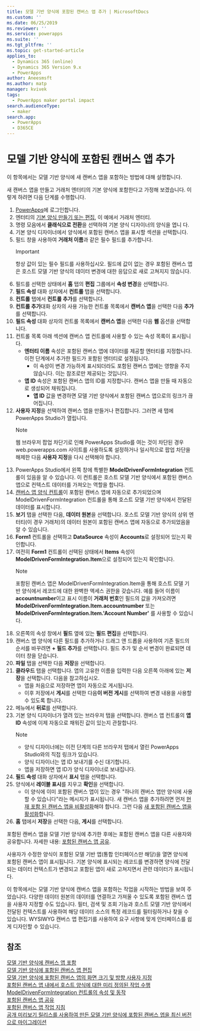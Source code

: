 ```yaml
---
title: 모델 기반 양식에 포함된 캔버스 앱 추가 | MicrosoftDocs
ms.custom: ''
ms.date: 06/25/2019
ms.reviewer: ''
ms.service: powerapps
ms.suite: ''
ms.tgt_pltfrm: ''
ms.topic: get-started-article
applies_to:
  - Dynamics 365 (online)
  - Dynamics 365 Version 9.x
  - PowerApps
author: Aneesmsft
ms.author: matp
manager: kvivek
tags:
  - PowerApps maker portal impact
search.audienceType:
  - maker
search.app:
  - PowerApps
  - D365CE
---
```


# <a name="add-an-embedded-canvas-app-on-a-model-driven-form"></a>모델 기반 양식에 포함된 캔버스 앱 추가
이 항목에서는 모델 기반 양식에 새 캔버스 앱을 포함하는 방법에 대해 설명합니다.

새 캔버스 앱을 만들고 거래처 엔터티의 기본 양식에 포함한다고 가정해 보겠습니다. 이렇게 하려면 다음 단계를 수행합니다. 

1.  [PowerApps](https://web.powerapps.com/?utm_source=padocs&utm_medium=linkinadoc&utm_campaign=referralsfromdoc)에 로그인합니다.
2.  엔터티의 [기본 양식 만들기 또는 편집](create-and-edit-forms.md), 이 예에서 거래처 엔터티. 
3.  명령 모음에서 **클래식으로 전환**을 선택하여 기본 양식 디자이너의 양식을 엽니 다.
4.  기본 양식 디자이너에서 양식에서 포함된 캔버스 앱을 표시할 섹션을 선택합니다.
5.  필드 창을 사용하여 **거래처 이름**과 같은 필수 필드를 추가합니다.
      > [!IMPORTANT]
      > 항상 값이 있는 필수 필드를 사용하십시오. 필드에 값이 없는 경우 포함된 캔버스 앱은 호스트 모델 기반 양식의 데이터 변경에 대한 응답으로 새로 고쳐지지 않습니다.
6.  필드를 선택한 상태에서 **홈** 탭의 **편집** 그룹에서 **속성 변경**을 선택합니다.
7.  **필드 속성** 대화 상자에서 **컨트롤** 탭을 선택합니다.
8.  **컨트롤** 탭에서 **컨트롤 추가**를 선택합니다.
9.  **컨트롤 추가**대화 상자의 사용 가능한 컨트롤 목록에서  **캔버스 앱**을 선택한 다음 **추가**를 선택합니다.
10. **필드 속성** 대화 상자의 컨트롤 목록에서 **캔버스 앱**을 선택한 다음 **웹** 옵션을 선택합니다.
11. 컨트롤 목록 아래 섹션에 캔버스 앱 컨트롤에 사용할 수 있는 속성 목록이 표시됩니다.
     - **엔터티 이름** 속성은 포함된 캔버스 앱에 데이터를 제공할 엔터티를 지정합니다. 이전 단계에서 추가한 필드가 포함된 엔터티로 설정됩니다.
         - 이 속성이 변경 가능하게 표시되더라도 포함된 캔버스 앱에는 영향을 주지 않습니다. 이는 참조로만 제공되는 것입니다.
     - **앱 ID** 속성은 포함된 캔버스 앱의 ID를 지정합니다. 캔버스 앱을 만들 때 자동으로 생성되어 채워집니다.
         - **앱 ID** 값을 변경하면 모델 기반 양식에서 포함된 캔버스 앱으로의 링크가 끊어집니다.
12. **사용자 지정**을 선택하여 캔버스 앱을 만들거나 편집합니다. 그러면 새 탭에 PowerApps Studio가 열립니다.
       > [!NOTE]
       > 웹 브라우저 팝업 차단기로 인해 PowerApps Studio를 여는 것이 차단된 경우 web.powerapps.com 사이트를 사용하도록 설정하거나 일시적으로 팝업 차단을 해제한 다음 **사용자 지정**을 다시 선택해야 합니다.
13. PowerApps Studio에서 왼쪽 창에 특별한 **ModelDrivenFormIntegration** 컨트롤이 있음을 알 수 있습니다. 이 컨트롤은 호스트 모델 기반 양식에서 포함된 캔버스 앱으로 컨텍스트 데이터를 가져오는 역할을 합니다.
14. [캔버스 앱 양식 컨트롤](../canvas-apps/controls/control-form-detail.md)이 포함된 캔버스 앱에 자동으로 추가되었으며 ModelDrivenFormIntegration 컨트롤을 통해 호스트 모델 기반 양식에서 전달된 데이터를 표시합니다. 
15. **보기** 탭을 선택한 다음, **데이터 원본**을 선택합니다. 호스트 모델 기반 양식의 상위 엔터티(이 경우 거래처)의 데이터 원본이 포함된 캔버스 앱에 자동으로 추가되었음을 알 수 있습니다.
16. **Form1** 컨트롤을 선택하고 **DataSource** 속성이 **Accounts**로 설정되어 있는지 확인합니다.
17. 여전히 **Form1** 컨트롤이 선택된 상태에서 **Items** 속성이 **ModelDrivenFormIntegration.Item**으로 설정되어 있는지 확인합니다.
    > [!NOTE]
    > 포함된 캔버스 앱은 ModelDrivenFormIntegration.Item을 통해 호스트 모델 기반 양식에서 레코드에 대한 완벽한 액세스 권한을 갖습니다. 예를 들어 이름이 **accountnumber**이고 표시 이름이 **거래처 번호**인 필드의 값을 가져오려면 **ModelDrivenFormIntegration.Item.accountnumber** 또는 **ModelDrivenFormIntegration.Item.'Account Number'** 를 사용할 수 있습니다.
18. 오른쪽의 속성 창에서 **필드** 옆에 있는 **필드 편집**을 선택합니다.
19. 캔버스 앱 양식에 다른 필드를 추가하거나 드래그 앤 드롭을 사용하여 기존 필드의 순서를 바꾸려면 **+ 필드 추가**를 선택합니다. 필드 추가 및 순서 변경이 완료되면 데이터 창을 닫습니다.
20. **파일** 탭을 선택한 다음 **저장**을 선택합니다.
21. **클라우드** 탭을 선택합니다. 앱의 고유한 이름을 입력한 다음 오른쪽 아래에 있는 **저장**을 선택합니다. 다음을 참고하십시오. 
    -  앱을 처음으로 저장하면 앱이 자동으로 게시됩니다.
      -  이후 저장에서 **게시**를 선택한 다음**이 버전 게시**를 선택하여 변경 내용을 사용할 수 있도록 합니다.
22. 메뉴에서 **뒤로**를 선택합니다.
23. 기본 양식 디자이너가 열려 있는 브라우저 탭을 선택합니다. 캔버스 앱 컨트롤의 **앱 ID** 속성에 이제 자동으로 채워진 값이 있는지 관찰합니다.
    > [!NOTE]
    > - 양식 디자이너에는 이전 단계의 다른 브라우저 탭에서 열린 PowerApps Studio와의 직접 링크가 있습니다.
    > - 양식 디자이너는 앱 ID 보내기를 수신 대기합니다. 
    > - 앱을 저장하면 앱 ID가 양식 디자이너로 보내집니다.
24. **필드 속성** 대화 상자에서 **표시** 탭을 선택합니다.
25. 양식에서 **레이블 표시**를 지우고 **확인**을 선택합니다.
    -   이 양식에 이미 포함된 캔버스 앱이 있는 경우 "하나의 캔버스 앱만 양식에 사용할 수 있습니다"라는 메시지가 표시됩니다. 새 캔버스 앱을 추가하려면 먼저 [현재 포함 된 캔버스 앱을 비활성화](embedded-canvas-app-guidelines.md#disable-an-embedded-canvas-app)해야 합니다. 그런 다음 [새 포함된 캔버스 앱을 활성화](embedded-canvas-app-guidelines.md#enable-an-embedded-canvas-app)합니다.
26. **홈** 탭에서 **저장**을 선택한 다음, **게시**를 선택합니다.

포함된 캔버스 앱을 모델 기반 양식에 추가한 후에는 포함된 캔버스 앱을 다른 사용자와 공유합니다. 자세한 내용: [포함된 캔버스 앱 공유](share-embedded-canvas-app.md).

사용자가 수정한 양식이 포함된 모델 기반 앱(통합 인터페이스만 해당)을 열면 양식에 포함된 캔버스 앱이 표시됩니다. 기본 양식에 표시되는 레코드를 변경하면 양식에 전달되는 데이터 컨텍스트가 변경되고 포함된 앱이 새로 고쳐지면서 관련 데이터가 표시됩니다.

이 항목에서는 모델 기반 양식에 캔버스 앱을 포함하는 작업을 시작하는 방법을 보여 주었습니다. 다양한 데이터 원본의 데이터를 연결하고 가져올 수 있도록 포함된 캔버스 앱을 사용자 지정할 수도 있습니다. 필터, 검색 및 조회 기능과 호스트 모델 기반 양식에서 전달된 컨텍스트를 사용하여 해당 데이터 소스의 특정 레코드를 필터링하거나 찾을 수 있습니다. WYSIWYG 캔버스 앱 편집기를 사용하여 요구 사항에 맞게 인터페이스를 쉽게 디자인할 수 있습니다.

## <a name="see-also"></a>참조
[모델 기반 양식에 캔버스 앱 포함](embed-canvas-app-in-form.md) <br />
[모델 기반 양식에 포함된 캔버스 앱 편집](embedded-canvas-app-edit-classic-designer.md) <br />
[모델 기반 양식에 포함된 캔버스 앱의 화면 크기 및 방향 사용자 지정](embedded-canvas-app-customize-screen.md) <br />
[포함된 캔버스 앱 내에서 호스트 양식에 대한 미리 정의된 작업 수행](embedded-canvas-app-actions.md) <br />
[ModelDrivenFormIntegration 컨트롤의 속성 및 동작](embedded-canvas-app-properties-actions.md) <br />
[포함된 캔버스 앱 공유](share-embedded-canvas-app.md) <br />
[포함된 캔버스 앱 작업 지침](embedded-canvas-app-guidelines.md) <br />
[공개 미리보기 릴리스를 사용하여 만든 모델 기반 양식에 포함된 캔버스 엡을 최신 버전으로 마이그레이션](embedded-canvas-app-migrate-from-preview.md) <br />
